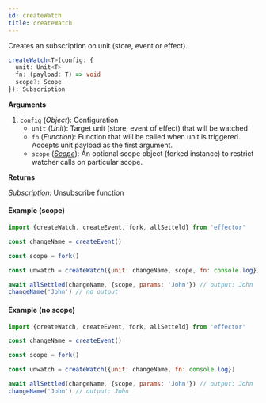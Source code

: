 ```yaml
---
id: createWatch
title: createWatch
---
```


Creates an subscription on unit (store, event or effect).

```ts
createWatch<T>(config: {
  unit: Unit<T>
  fn: (payload: T) => void
  scope?: Scope
}): Subscription
```

**Arguments**

1. `config` (_Object_): Configuration
   - `unit` (_Unit_): Target unit (store, event of effect) that will be watched
   - `fn` (_Function_): Function that will be called when unit is triggered. Accepts unit payload as the first argument.
   - `scope` ([_Scope_](./Scope.md)): An optional scope object (forked instance) to restrict watcher calls on particular scope.

**Returns**

[_Subscription_](../../glossary.md#subscription): Unsubscribe function

#### Example (scope)

```js
import {createWatch, createEvent, fork, allSetteld} from 'effector'

const changeName = createEvent()

const scope = fork()

const unwatch = createWatch({unit: changeName, scope, fn: console.log})

await allSettled(changeName, {scope, params: 'John'}) // output: John
changeName('John') // no output
```

#### Example (no scope)

```js
import {createWatch, createEvent, fork, allSetteld} from 'effector'

const changeName = createEvent()

const scope = fork()

const unwatch = createWatch({unit: changeName, fn: console.log})

await allSettled(changeName, {scope, params: 'John'}) // output: John
changeName('John') // output: John
```
